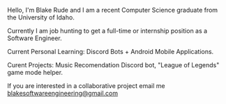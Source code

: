 Hello, I'm Blake Rude and I am a recent Computer Science graduate from the University of Idaho.

Currently I am job hunting to get a full-time or internship position as a Software Engineer.


Current Personal Learning: Discord Bots + Android Mobile Applications.

Curent Projects: Music Recomendation Discord bot, "League of Legends" game mode helper.

If you are interested in a collaborative project email me blakesoftwareengineering@gmail.com

<!---
BlakeRude/BlakeRude is a ✨ special ✨ repository because its `README.md` (this file) appears on your GitHub profile.
You can click the Preview link to take a look at your changes.
--->

